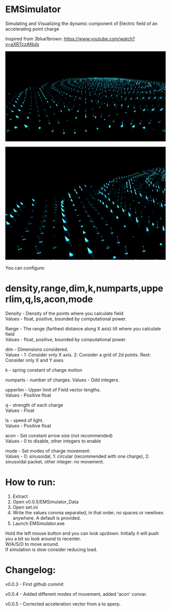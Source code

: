 # EMSimulator
 Simulating and Visualizing the dynamic component of Electric field of an accelerating point charge

Inspired from 3blue1brown: https://www.youtube.com/watch?v=aXRTczANuIs

![Pic1](/SS1.png?raw=true "SamplePicture1")

![Pic2](/SS2.png?raw=true "SamplePicture2")

You can configure:

# density,range,dim,k,numparts,upperlim,q,ls,acon,mode
  
Density - Density of the points where you calculate field <br>
Values - float, positive, bounded by computational power.

Range - The range (farthest distance along X axis) till where you calculate field <br>
Values - float, positive, bounded by computational power.

dim - Dimensions considered. <br>
Values - 1: Consider only X axis. 2: Consider a grid of 2d points. Rest: Consider only X and Y axes.

k - spring constant of charge motion

numparts - number of charges. Values - Odd integers.

upperlim - Upper limit of Field vector lengths. <br>
Values - Positive float

q - strength of each charge <br>
Values - Float

ls - speed of light. <br>
Values - Positive float

acon - Set constant arrow size (not recommended) <br>
Values - 0 to disable, other integers to enable

mode - Set modes of charge movement: <br>
Values - 0: sinusoidal, 1: circular (recommended with one charge), 2: sinusoidal packet, other integer: no movement.


# How to run:
1) Extract
2) Open v0.0.5/EMSimulator_Data
3) Open set.ini
4) Write the values comma separated, in that order, no spaces or newlines anywhere. A default is provided.
5) Launch EMSimulator.exe

Hold the left mouse button and you can look up/down. Initially it will push you a bit so look around to recenter. <br>
W/A/S/D to move around. <br>
If simulation is slow consider reducing load.

# Changelog:
v0.0.3 - First github commit

v0.0.4 - Added different modes of movement, added 'acon' convar.

v0.0.5 - Corrected acceleration vector from a to aperp.
 
